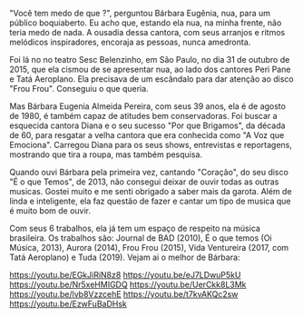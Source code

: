 "Você tem medo de que ?", perguntou Bárbara Eugênia,  nua, para um público boquiaberto. Eu acho que, estando ela nua, na minha frente, não teria medo de nada. A ousadia dessa cantora, com seus arranjos e ritmos melódicos inspiradores, encoraja as pessoas, nunca amedronta. 

Foi lá no no teatro Sesc Belenzinho, em São Paulo, no dia 31 de outubro de 2015, que ela cismou de se apresentar nua, ao lado dos cantores Peri Pane e Tatá Aeroplano. Ela precisava de um escândalo para dar atenção ao disco "Frou Frou". Conseguiu o que queria. 

Mas Bárbara Eugenia Almeida Pereira, com seus 39 anos, ela é de agosto de 1980, é também capaz de atitudes bem conservadoras. Foi buscar a esquecida cantora Diana e o seu sucesso "Por que Brigamos", da década de 60, para resgatar a velha cantora que era conhecida como "A Voz que Emociona". Carregou Diana para os seus shows, entrevistas e reportagens, mostrando que tira a roupa, mas também pesquisa. 

Quando ouvi Bárbara pela primeira vez, cantando "Coração", do seu disco "É o que Temos", de 2013, não consegui deixar de ouvir todas as outras musicas. Gostei muito e me senti obrigado a saber mais da garota. Além de linda e inteligente, ela faz questão de fazer e cantar um tipo de musica que é muito bom de ouvir. 

Com seus 6 trabalhos, ela já tem um espaço de respeito na música brasileira. Os trabalhos são: Journal de BAD (2010), É o que temos (Oi Música, 2013), Aurora (2014), Frou Frou (2015), Vida Ventureira (2017, com Tatá Aeroplano) e Tuda (2019). Vejam ai o melhor de Bárbara: 

https://youtu.be/EGkJiRiN8z8 
https://youtu.be/eJ7LDwuP5kU 
https://youtu.be/Nr5xeHMIGDQ 
https://youtu.be/UerCkk8L3Mk 
https://youtu.be/lvb8VzzcehE 
https://youtu.be/t7kvAKQc2sw 
https://youtu.be/EzwFuBaDHsk 

